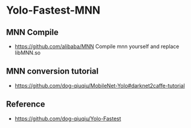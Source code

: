 # Yolo-Fastest-MNN
## MNN Compile
* https://github.com/alibaba/MNN
Compile mnn yourself  and replace libMNN.so

## MNN conversion tutorial
* https://github.com/dog-qiuqiu/MobileNet-Yolo#darknet2caffe-tutorial


##  Reference
* https://github.com/dog-qiuqiu/Yolo-Fastest
